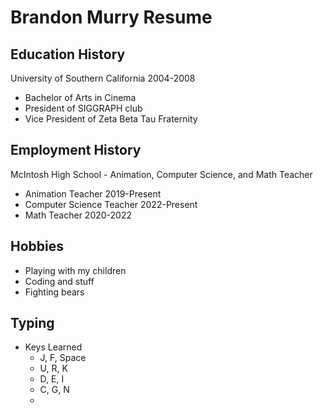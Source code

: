 # Brandon Murry Resume

## Education History
University of Southern California 2004-2008
- Bachelor of Arts in Cinema
- President of SIGGRAPH club
- Vice President of Zeta Beta Tau Fraternity

## Employment History
McIntosh High School - Animation, Computer Science, and Math Teacher
 - Animation Teacher 2019-Present
 - Computer Science Teacher 2022-Present
 - Math Teacher 2020-2022

## Hobbies
- Playing with my children
- Coding and stuff
- Fighting bears

## Typing
- Keys Learned
  - J, F, Space
  - U, R, K
  - D, E, I
  - C, G, N
  - 
